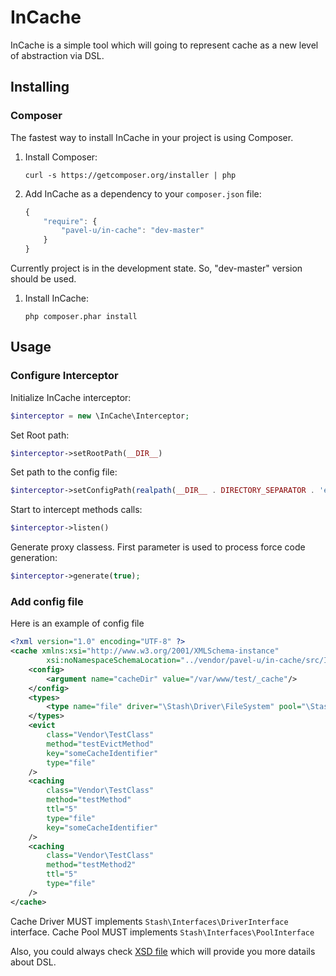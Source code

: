 InCache
=======

InCache is a simple tool which will going to represent cache as a new level of abstraction via DSL.

## Installing

### Composer

The fastest way to install InCache in your project is using Composer.

1. Install Composer:

    ```    
    curl -s https://getcomposer.org/installer | php
    ```
    
1. Add InCache as a dependency to your `composer.json` file:

    ```js
    {
        "require": {
            "pavel-u/in-cache": "dev-master"
        }
    }
    ```
Currently project is in the development state. So, "dev-master" version should be used.

1. Install InCache:
    
    ```
    php composer.phar install
    ```

## Usage

### Configure Interceptor
Initialize InCache interceptor:
  ```php
  $interceptor = new \InCache\Interceptor;
  ```
Set Root path:
  ```php
  $interceptor->setRootPath(__DIR__)
  ```
Set path to the config file:
  ```php
  $interceptor->setConfigPath(realpath(__DIR__ . DIRECTORY_SEPARATOR . 'etc/cache.xml'))
  ```
Start to intercept methods calls:
  ```php
  $interceptor->listen()
  ```
Generate proxy classess. First parameter is used to process force code generation:
  ```php
  $interceptor->generate(true);
  ```

### Add config file

Here is an example of config file
  ```xml
  <?xml version="1.0" encoding="UTF-8" ?>
  <cache xmlns:xsi="http://www.w3.org/2001/XMLSchema-instance"
          xsi:noNamespaceSchemaLocation="../vendor/pavel-u/in-cache/src/InCache/cache.xsd">
      <config>
          <argument name="cacheDir" value="/var/www/test/_cache"/>
      </config>
      <types>
          <type name="file" driver="\Stash\Driver\FileSystem" pool="\Stash\Pool" />
      </types>
      <evict
          class="Vendor\TestClass"
          method="testEvictMethod"
          key="someCacheIdentifier"
          type="file"
      />
      <caching
          class="Vendor\TestClass"
          method="testMethod"
          ttl="5"
          type="file"
          key="someCacheIdentifier"
      />
      <caching
          class="Vendor\TestClass"
          method="testMethod2"
          ttl="5"
          type="file"
      />
  </cache>
  
  ```
  
  Cache Driver MUST implements `Stash\Interfaces\DriverInterface` interface. Cache Pool MUST implements `Stash\Interfaces\PoolInterface`

Also, you could always check [XSD file](https://github.com/pavel-u/InCache/blob/master/src/InCache/cache.xsd) which will provide you more datails about DSL.
